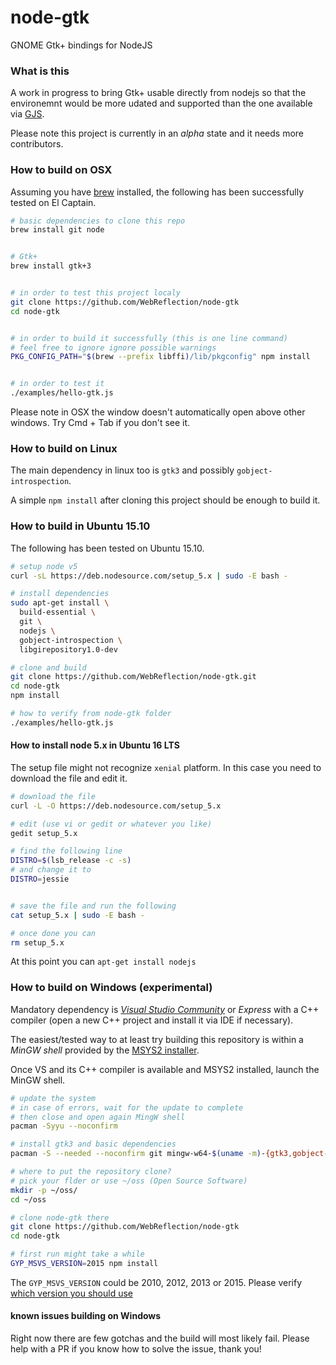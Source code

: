 # node-gtk
GNOME Gtk+ bindings for NodeJS

### What is this
A work in progress to bring Gtk+ usable directly from nodejs so that the environemnt would be more udated and supported than the one available via [GJS](https://wiki.gnome.org/action/show/Projects/Gjs).

Please note this project is currently in an _alpha_ state and it needs more contributors.


### How to build on OSX
Assuming you have [brew]() installed, the following has been successfully tested on El Captain.

```sh
# basic dependencies to clone this repo
brew install git node


# Gtk+
brew install gtk+3


# in order to test this project localy
git clone https://github.com/WebReflection/node-gtk
cd node-gtk


# in order to build it successfully (this is one line command)
# feel free to ignore ignore possible warnings
PKG_CONFIG_PATH="$(brew --prefix libffi)/lib/pkgconfig" npm install


# in order to test it
./examples/hello-gtk.js
```
Please note in OSX the window doesn't automatically open above other windows.
Try Cmd + Tab if you don't see it.


### How to build on Linux

The main dependency in linux too is `gtk3` and possibly `gobject-introspection`.

A simple `npm install` after cloning this project should be enough to build it.


### How to build in Ubuntu 15.10
The following has been tested on Ubuntu 15.10.
```bash
# setup node v5
curl -sL https://deb.nodesource.com/setup_5.x | sudo -E bash -

# install dependencies
sudo apt-get install \
  build-essential \
  git \
  nodejs \
  gobject-introspection \
  libgirepository1.0-dev

# clone and build
git clone https://github.com/WebReflection/node-gtk.git
cd node-gtk
npm install

# how to verify from node-gtk folder
./examples/hello-gtk.js
```

#### How to install node 5.x in Ubuntu 16 LTS
The setup file might not recognize `xenial` platform.
In this case you need to download the file and edit it.

```bash
# download the file
curl -L -O https://deb.nodesource.com/setup_5.x

# edit (use vi or gedit or whatever you like) 
gedit setup_5.x

# find the following line
DISTRO=$(lsb_release -c -s)
# and change it to
DISTRO=jessie


# save the file and run the following
cat setup_5.x | sudo -E bash -

# once done you can
rm setup_5.x
```

At this point you can `apt-get install nodejs`

### How to build on Windows (experimental)
Mandatory dependency is _[Visual Studio Community](https://www.visualstudio.com/en-us/products/visual-studio-community-vs.aspx)_ or _Express_ with a C++ compiler (open a new C++ project and install it via IDE if necessary).

The easiest/tested way to at least try building this repository is within a _MinGW shell_ provided by the [MSYS2 installer](https://msys2.github.io/).

Once VS and its C++ compiler is available and MSYS2 installed, launch the MinGW shell.

```sh
# update the system
# in case of errors, wait for the update to complete
# then close and open again MingW shell
pacman -Syyu --noconfirm

# install gtk3 and basic dependencies
pacman -S --needed --noconfirm git mingw-w64-$(uname -m)-{gtk3,gobject-introspection,pkg-config}

# where to put the repository clone?
# pick your flder or use ~/oss (Open Source Software)
mkdir -p ~/oss/
cd ~/oss

# clone node-gtk there
git clone https://github.com/WebReflection/node-gtk
cd node-gtk

# first run might take a while
GYP_MSVS_VERSION=2015 npm install
```
The `GYP_MSVS_VERSION` could be 2010, 2012, 2013 or 2015.
Please verify [which version you should use](https://github.com/nodejs/node-gyp#installation)

#### known issues building on Windows
Right now there are few gotchas and the build will most likely fail. Please help with a PR if you know how to solve the issue, thank you!
